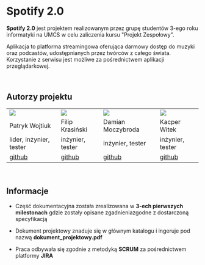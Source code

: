 # Spotify 2.0

<strong>Spotify 2.0</strong> jest projektem realizowanym przez grupę studentów 3-ego roku informatyki na UMCS w celu zaliczenia kursu "Projekt Zespołowy".

<p>Aplikacja to platforma streamingowa oferująca darmowy dostęp do muzyki oraz podcastów,
udostępnianych przez twórców z całego świata. Korzystanie z serwisu jest możliwe za
pośrednictwem aplikacji przeglądarkowej.</p>
<br>

## Autorzy projektu
<table>

<tr>
<td><img src="https://github.com/p-wojt.png"></td>
<td><img src="https://github.com/nesz.png"></td>
<td><img src="https://github.com/damejan.png"></td>
<td><img src="https://github.com/Adiras.png"></td>

</tr>

<tr>
<td>Patryk Wojtiuk</td>
<td>Filip Krasiński</td>
<td>Damian Moczybroda</td>
<td>Kacper Witek</td>

</tr>

<tr>
<td>lider, inżynier, tester</td>
<td>inżynier, tester</td>
<td>inżynier, tester</td>
<td>inżynier, tester</td>
</tr>

<tr>
<td><a href="https://github.com/p-wojt">github</a></td>
<td><a href="https://github.com/nesz">github</a></td>
<td><a href="https://github.com/damejan">github</a></td>
<td><a href="https://github.com/Adiras">github</a></td>
</tr>

</table>
<br>

## Informacje

- Część dokumentacyjna została zrealizowana w **3-ech pierwszych milestonach** gdzie zostały opisane zgadnieniazgodne z dostarczoną specyfikacją

- Dokument projektowy znaduje się w głównym katalogu i ingeruje pod nazwą **dokument_projektowy.pdf**

- Praca odbywała się zgodnie z metodyką **SCRUM** za pośrednictwem platformy **JIRA**


